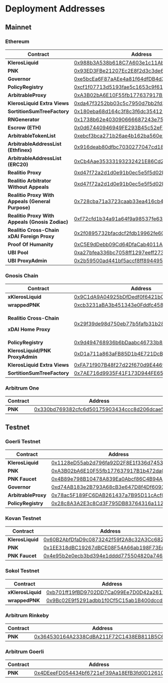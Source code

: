 # Deployment Addresses

## Mainnet

### Ethereum

| Contract                                          | Address                                                                                                               |
| ------------------------------------------------- | --------------------------------------------------------------------------------------------------------------------- |
| **KlerosLiquid**                                  | [0x988b3A538b618C7A603e1c11Ab82Cd16dbE28069](https://etherscan.io/address/0x988b3A538b618C7A603e1c11Ab82Cd16dbE28069) |
| **PNK**                                           | [0x93ED3FBe21207Ec2E8f2d3c3de6e058Cb73Bc04d](https://etherscan.io/address/0x93ED3FBe21207Ec2E8f2d3c3de6e058Cb73Bc04d) |
| **Governor**                                      | [0xe5bcEa6F87aAEe4a81f64dfDB4d30d400e0e5cf4](https://etherscan.io/address/0xe5bcEa6F87aAEe4a81f64dfDB4d30d400e0e5cf4) |
| **PolicyRegistry**                                | [0xcf1f07713d5193fae5c1653c9f61953d048bece4](https://etherscan.io/address/0xcf1f07713d5193fae5c1653c9f61953d048bece4) |
| **ArbitrableProxy**                               | [0xA3B02bA6E10F55fb177637917B1b472da0110CcC](https://etherscan.io/address/0xA3B02bA6E10F55fb177637917B1b472da0110CcC) |
| **KlerosLiquid Extra Views**                      | [0xda47f3252bb03c5c7950d7bb2fd32637fc5ad943](https://etherscan.io/address/0xda47f3252bb03c5c7950d7bb2fd32637fc5ad943) |
| **SortitionSumTreeFactory**                       | [0x180eba68d164c3f8c3f6dc354125ebccf4dfcb86](https://etherscan.io/address/0x180eba68d164c3f8c3f6dc354125ebccf4dfcb86) |
| **RNGenerator**                                   | [0x1738b62e403090666687243e758b1c29edffc90e](https://etherscan.io/address/0x1738b62e403090666687243e758b1c29edffc90e) |
| **Escrow (ETH)**                                  | [0x0d67440946949FE293B45c52eFD8A9b3d51e2522](https://etherscan.io/address/0x0d67440946949FE293B45c52eFD8A9b3d51e2522) |
| **ArbitrableTokenList**                           | [0xebcf3bca271b26ae4b162ba560e243055af0e679](https://etherscan.io/address/0xebcf3bca271b26ae4b162ba560e243055af0e679) |
| **ArbitrableAddressList (Ethfinex)**              | [0x916deab80dfbc7030277047cd18b233b3ce5b4ab](https://etherscan.io/address/0x916deab80dfbc7030277047cd18b233b3ce5b4ab) |
| **ArbitrableAddressList (ERC20)**                 | [0xCb4Aae35333193232421E86Cd2E9b6C91f3B125F](https://etherscan.io/address/0xCb4Aae35333193232421E86Cd2E9b6C91f3B125F) |
| **Realitio Proxy**                                | [0xd47f72a2d1d0e91b0ec5e5f5d02b2dc26d00a14d](https://etherscan.io/address/0xd47f72a2d1d0e91b0ec5e5f5d02b2dc26d00a14d) |
| **Realitio Arbitrator Without Appeals**           | [0xd47f72a2d1d0e91b0ec5e5f5d02b2dc26d00a14d](https://etherscan.io/address/0xd47f72a2d1d0e91b0ec5e5f5d02b2dc26d00a14d) |
| **Realitio Proxy With Appeals (General Purpose)** | [0x728cba71a3723caab33ea416cb46e2cc9215a596](https://etherscan.io/address/0x728cba71a3723caab33ea416cb46e2cc9215a596) |
| **Realitio Proxy With Appeals (Gnosis Zodiac)**   | [0xf72cfd1b34a91a64f9a98537fe63fbab7530adca](https://etherscan.io/address/0xf72cfd1b34a91a64f9a98537fe63fbab7530adca) |
| **Realitio Cross-Chain xDAI Foreign Proxy**       | [0x2f0895732bfacdcf2fdb19962fe609d0da695f21](https://etherscan.io/address/0x2f0895732bfacdcf2fdb19962fe609d0da695f21) |
| **Proof Of Humanity**                             | [0xC5E9dDebb09Cd64DfaCab4011A0D5cEDaf7c9BDb](https://etherscan.io/address/0xC5E9dDebb09Cd64DfaCab4011A0D5cEDaf7c9BDb) |
| **UBI Pool**                                      | [0xa27bfea336bc7058ff1297eeff2732389f8b208f](https://etherscan.io/address/0xa27bfea336bc7058ff1297eeff2732389f8b208f) |
| **UBI ProxyAdmin**                                | [0x2b59500ad441bf5accf8ff89449552b6487132e0](https://etherscan.io/address/0x2b59500ad441bf5accf8ff89449552b6487132e0) |

### Gnosis Chain

| Contract                                                                             | Address                                                                                                                              |
| ------------------------------------------------------------------------------------ | ------------------------------------------------------------------------------------------------------------------------------------ |
| **xKlerosLiquid**                                                                    | [0x9C1dA9A04925bDfDedf0f6421bC7EEa8305F9002](https://blockscout.com/xdai/mainnet/address/0x9C1dA9A04925bDfDedf0f6421bC7EEa8305F9002) |
| **wrappedPNK**                                                                       | [0xcb3231aBA3b451343e0Fddfc45883c842f223846](https://blockscout.com/xdai/mainnet/address/0xcb3231aBA3b451343e0Fddfc45883c842f223846) |
| <p><strong>Realitio Cross-Chain</strong> </p><p><strong>xDAI Home Proxy</strong></p> | [0x29f39de98d750eb77b5fafb31b2837f079fce222](https://blockscout.com/xdai/mainnet/address/0x29f39de98d750eb77b5fafb31b2837f079fce222) |
| **PolicyRegistry**                                                                   | [0x9d494768936b6bDaabc46733b8D53A937A6c6D7e](https://blockscout.com/xdai/mainnet/address/0x9d494768936b6bDaabc46733b8D53A937A6c6D7e) |
| **KlerosLiquid/PNK ProxyAdmin**                                                      | [0xD1a711a863aFB85D1b4E721DcB3e48C477E46475](https://blockscout.com/xdai/mainnet/address/0xD1a711a863aFB85D1b4E721DcB3e48C477E46475) |
| **KlerosLiquid Extra Views**                                                         | [0xFA71f907B48f27d22f670d9E446f8137b0769e4B](https://blockscout.com/xdai/mainnet/address/0xFA71f907B48f27d22f670d9E446f8137b0769e4B) |
| **SortitionSumTreeFactory**                                                          | [0x7AE716d9935F41F173D944FE6557c1e117d561E9](https://blockscout.com/xdai/mainnet/address/0x7AE716d9935F41F173D944FE6557c1e117d561E9) |



### Arbitrum One

| Contract | Address                                                                                                            |
| -------- | ------------------------------------------------------------------------------------------------------------------ |
| **PNK**  | [0x330bd769382cfc6d50175903434ccc8d206dcae5](https://arbiscan.io/token/0x330bd769382cfc6d50175903434ccc8d206dcae5) |



## Testnet

### Goerli Testnet

| Contract            | Address                                                                                                                      |
| ------------------- | ---------------------------------------------------------------------------------------------------------------------------- |
| **KlerosLiquid**    | [0x1128eD55ab2d796fa92D2F8E1f336d745354a77A](https://goerli.etherscan.io/address/0x1128eD55ab2d796fa92D2F8E1f336d745354a77A) |
| **PNK**             | [0xA3B02bA6E10F55fb177637917B1b472da0110CcC](https://goerli.etherscan.io/address/0xA3B02bA6E10F55fb177637917B1b472da0110CcC) |
| **PNK Faucet**      | [0x4B89e798B10478A839Ea0Abcf86C4B94A3C782A4](https://goerli.etherscan.io/address/0x4B89e798B10478A839Ea0Abcf86C4B94A3C782A4) |
| **Governor**        | [0xd74AB183e2B793A68cB3e647D8f4Df60936B59cA](https://goerli.etherscan.io/address/0xd74AB183e2B793A68cB3e647D8f4Df60936B59cA) |
| **ArbitrableProxy** | [0x78ac5F189FC6DAB261437a7B95D11cAcf0234FFe](https://goerli.etherscan.io/address/0x78ac5F189FC6DAB261437a7B95D11cAcf0234FFe) |
| **PolicyRegistry**  | [0x28c8A3A2E3c8Cd3F795DB83764316a1129a069bA](https://goerli.etherscan.io/address/0x28c8A3A2E3c8Cd3F795DB83764316a1129a069bA) |

### Kovan Testnet

| Contract         | Address                                                                                                                     |
| ---------------- | --------------------------------------------------------------------------------------------------------------------------- |
| **KlerosLiquid** | [0x60B2AbfDfaD9c0873242f59f2A8c32A3Cc682f80](https://kovan.etherscan.io/address/0x60B2AbfDfaD9c0873242f59f2A8c32A3Cc682f80) |
| **PNK**          | [0x1EE318dBC19267dBCE08F54A66ab198F73EdE356](https://kovan.etherscan.io/address/0x1EE318dBC19267dBCE08F54A66ab198F73EdE356) |
| **PNK Faucet**   | [0x4e95b2e0ecb3bd394e1dddd775504820a746d3bd](https://kovan.etherscan.io/address/0x4e95b2e0ecb3bd394e1dddd775504820a746d3bd) |

### Sokol Testnet

| Contract          | Address                                                                                                                         |
| ----------------- | ------------------------------------------------------------------------------------------------------------------------------- |
| **xKlerosLiquid** | [0xb701ff19fBD9702DD7Ca099Ee7D0D42a2612baB5](https://blockscout.com/poa/sokol/token/0xb701ff19fBD9702DD7Ca099Ee7D0D42a2612baB5) |
| **wrappedPNK**    | [0x9Bc02E9f5291adbb1f0Cf5C15ab1B400dccd3665](https://blockscout.com/poa/sokol/token/0x9Bc02E9f5291adbb1f0Cf5C15ab1B400dccd3665) |

### Arbitrum Rinkeby

| Contract | Address                                                                                                                    |
| -------- | -------------------------------------------------------------------------------------------------------------------------- |
| **PNK**  | [0x364530164A2338CdBA211F72C1438EB811B5C639](https://testnet.arbiscan.io/token/0x364530164a2338cdba211f72c1438eb811b5c639) |

### Arbitrum Goerli

| Contract | Address                                                                                                                                                   |
| -------- | --------------------------------------------------------------------------------------------------------------------------------------------------------- |
| **PNK**  | [0x4DEeeFD054434bf6721eF39Aa18EfB3fd0D12610](https://goerli-rollup-explorer.arbitrum.io/token/0x4DEeeFD054434bf6721eF39Aa18EfB3fd0D12610/token-transfers) |









